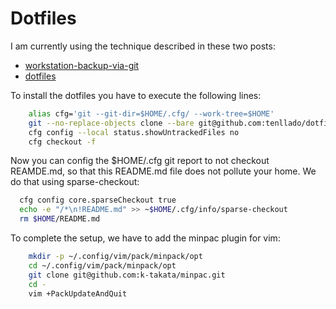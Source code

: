 # Dotfiles

I am currently using the technique described in these two posts:
- [workstation-backup-via-git](https://wiki.tinfoil-hat.net/books/workstation-backup-via-git/page/workstation-backup-via-git)
- [dotfiles](https://www.atlassian.com/git/tutorials/dotfiles)

To install the dotfiles you have to execute the following lines:

```bash
    alias cfg='git --git-dir=$HOME/.cfg/ --work-tree=$HOME'
    git --no-replace-objects clone --bare git@github.com:tenllado/dotfiles.git $HOME/.cfg
    cfg config --local status.showUntrackedFiles no
    cfg checkout -f
```

Now you can config the $HOME/.cfg git report to not checkout REAMDE.md, so that
this README.md file does not pollute your home. We do that using sparse-checkout:

```bash
  cfg config core.sparseCheckout true
  echo -e "/*\n!README.md" >> ~$HOME/.cfg/info/sparse-checkout
  rm $HOME/README.md
```

To complete the setup, we have to add the minpac plugin for vim:

```bash
    mkdir -p ~/.config/vim/pack/minpack/opt
    cd ~/.config/vim/pack/minpack/opt
    git clone git@github.com:k-takata/minpac.git
    cd -
    vim +PackUpdateAndQuit
```
